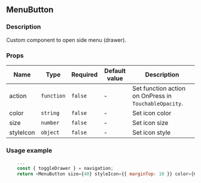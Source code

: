 ## MenuButton

### Description

Custom component to open side menu (drawer).

### Props

| Name      | Type       | Required | Default value | Description                                           |
| --------- | ---------- | -------- | ------------- | ----------------------------------------------------- |
| action    | `function` | `false`  | -             | Set function action on OnPress in `TouchableOpacity`. |
| color     | `string`   | `false`  | -             | Set icon color                                        |
| size      | `number`   | `false`  | -             | Set icon size                                         |
| styleIcon | `object`   | `false`  | -             | Set icon style                                        |

### Usage example

```js
    ...
    const { toggleDrawer } = navigation;
    return <MenuButton size={40} styleIcon={{ marginTop: 10 }} color={Colors.white} action={toggleDrawer()} />
```
